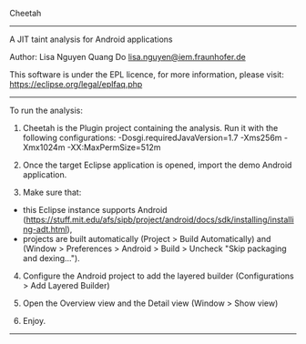 
Cheetah 

---------------------------------------------------------

A JIT taint analysis for Android applications

Author: Lisa Nguyen Quang Do <lisa.nguyen@iem.fraunhofer.de>

This software is under the EPL licence, for more information, please visit: https://eclipse.org/legal/eplfaq.php

---------------------------------------------------------

To run the analysis:

1. Cheetah is the Plugin project containing the analysis. Run it with the following configurations:
-Dosgi.requiredJavaVersion=1.7 -Xms256m -Xmx1024m -XX:MaxPermSize=512m

2. Once the target Eclipse application is opened, import the demo Android application.

3. Make sure that:
 - this Eclipse instance supports Android (https://stuff.mit.edu/afs/sipb/project/android/docs/sdk/installing/installing-adt.html),
 - projects are built automatically (Project > Build Automatically) and (Window > Preferences > Android > Build > Uncheck "Skip packaging and dexing...").

4. Configure the Android project to add the layered builder (Configurations > Add Layered Builder)

5. Open the Overview view and the Detail view (Window > Show view)

6. Enjoy.

-------------------------------------------------